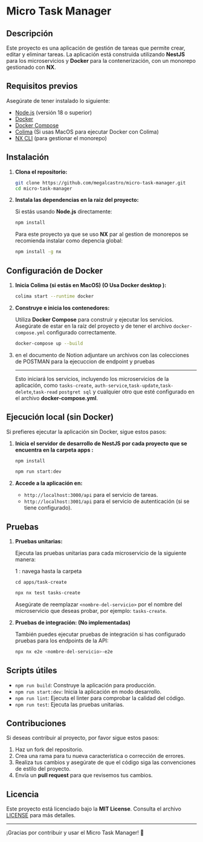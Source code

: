 # Micro Task Manager

## Descripción

Este proyecto es una aplicación de gestión de tareas que permite crear, editar y eliminar tareas. La aplicación está construida utilizando **NestJS** para los microservicios y **Docker** para la contenerización, con un monorepo gestionado con **NX**.

## Requisitos previos

Asegúrate de tener instalado lo siguiente:

- [Node.js](https://nodejs.org/) (versión 18 o superior)
- [Docker](https://www.docker.com/get-started)
- [Docker Compose](https://docs.docker.com/compose/)
- [Colima](https://github.com/abiosoft/colima) (Si usas MacOS para ejecutar Docker con Colima)
- [NX CLI](https://nx.dev/) (para gestionar el monorepo)

## Instalación

1. **Clona el repositorio:**

    ```bash
    git clone https://github.com/megalcastro/micro-task-manager.git
    cd micro-task-manager
    ```

2. **Instala las dependencias en la raiz del proyecto:**

    Si estás usando **Node.js** directamente:
    
    ```bash
    npm install
    ```

    Para este proyecto ya que se uso **NX** par al gestion de monorepos se recomienda instalar como depencia global:

    ```bash
    npm install -g nx
    ```

## Configuración de Docker

1. **Inicia Colima (si estás en MacOS) (O Usa Docker desktop ):**

    ```bash
    colima start --runtime docker
    ```

2. **Construye e inicia los contenedores:**

    Utiliza **Docker Compose** para construir y ejecutar los servicios. Asegúrate de estar en la raíz del proyecto y de tener el archivo `docker-compose.yml` configurado correctamente.

    ```bash
    docker-compose up --build
    ```

3. en el documento de Notion adjuntare un archivos con las colecciones de POSTMAN para la ejecuccion de endpoint y pruebas
   
   ----

    Esto iniciará los servicios, incluyendo los microservicios de la aplicación, como `tasks-create`, `auth-service`,`task-update`,`task-delete`,`task-read` `postgret sql` y cualquier otro que esté configurado en el archivo **docker-compose.yml**.

## Ejecución local (sin Docker)

Si prefieres ejecutar la aplicación sin Docker, sigue estos pasos:

1. **Inicia el servidor de desarrollo de NestJS por cada proyecto que se encuentra en la carpeta apps :**
     
     ```bash
    npm install
    ```



    ```bash
    npm run start:dev
    ```

2. **Accede a la aplicación en:**
    
    - `http://localhost:3000/api` para el servicio de tareas.
    - `http://localhost:3001/api` para el servicio de autenticación (si se tiene configurado).

## Pruebas

1. **Pruebas unitarias:**

    Ejecuta las pruebas unitarias para cada microservicio de la siguiente manera:

    1 :  navega hasta la carpeta 
    ```
    cd apps/task-create
    ```

    ```bash
    npx nx test tasks-create
    ```

    Asegúrate de reemplazar `<nombre-del-servicio>` por el nombre del microservicio que deseas probar, por ejemplo: `tasks-create`.

2. **Pruebas de integración: (No implementadas)**

    También puedes ejecutar pruebas de integración si has configurado pruebas para los endpoints de la API:

    ```bash
    npx nx e2e <nombre-del-servicio>-e2e
    ```

## Scripts útiles

- `npm run build`: Construye la aplicación para producción.
- `npm run start:dev`: Inicia la aplicación en modo desarrollo.
- `npm run lint`: Ejecuta el linter para comprobar la calidad del código.
- `npm run test`: Ejecuta las pruebas unitarias.

## Contribuciones

Si deseas contribuir al proyecto, por favor sigue estos pasos:

1. Haz un fork del repositorio.
2. Crea una rama para tu nueva característica o corrección de errores.
3. Realiza tus cambios y asegúrate de que el código siga las convenciones de estilo del proyecto.
4. Envía un **pull request** para que revisemos tus cambios.

## Licencia

Este proyecto está licenciado bajo la **MIT License**. Consulta el archivo [LICENSE](./LICENSE) para más detalles.

---

¡Gracias por contribuir y usar el Micro Task Manager! 🚀
